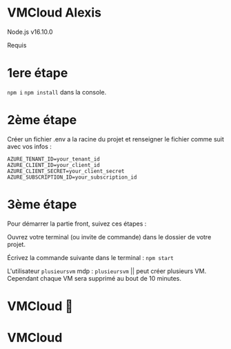 # VMCloud Alexis

Node.js v16.10.0

Requis

# 1ere étape

`npm i` `npm install` dans la console.

# 2ème étape

Créer un fichier .env a la racine du projet et renseigner le fichier comme suit avec vos infos :

```
AZURE_TENANT_ID=your_tenant_id
AZURE_CLIENT_ID=your_client_id
AZURE_CLIENT_SECRET=your_client_secret
AZURE_SUBSCRIPTION_ID=your_subscription_id
```

# 3ème étape

Pour démarrer la partie front, suivez ces étapes :

Ouvrez votre terminal (ou invite de commande) dans le dossier de votre projet.

Écrivez la commande suivante dans le terminal : `npm start`

L'utilisateur `plusieursvm` mdp : `plusieursvm`  ||  peut créer plusieurs VM. Cependant chaque VM sera supprimé au bout de 10 minutes.

# VMCloud 👀
# VMCloud
